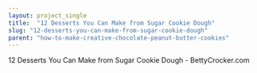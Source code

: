 ```yaml
---
layout: project_single
title:  "12 Desserts You Can Make from Sugar Cookie Dough"
slug: "12-desserts-you-can-make-from-sugar-cookie-dough"
parent: "how-to-make-creative-chocolate-peanut-butter-cookies"
---
```

12 Desserts You Can Make from Sugar Cookie Dough - BettyCrocker.com
